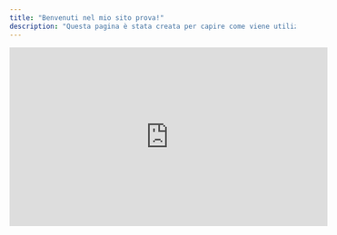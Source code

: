 ```yaml
---
title: "Benvenuti nel mio sito prova!"
description: "Questa pagina è stata creata per capire come viene utilizzata."
---
```

<div class="flex px-10 py-8 mb-8 text-base rounded-md ">
  <span class="flex items-center justify-between grow dark:text-neutral-400">
<iframe width="560" height="315" src="https://www.youtube.com/embed/uasKvGQ7npU?si=zBebHSHBGhLLpePn" title="YouTube video player" frameborder="0" allow="accelerometer; autoplay; clipboard-write; encrypted-media; gyroscope; picture-in-picture; web-share" referrerpolicy="strict-origin-when-cross-origin" allowfullscreen></iframe>
  </span></div>
  